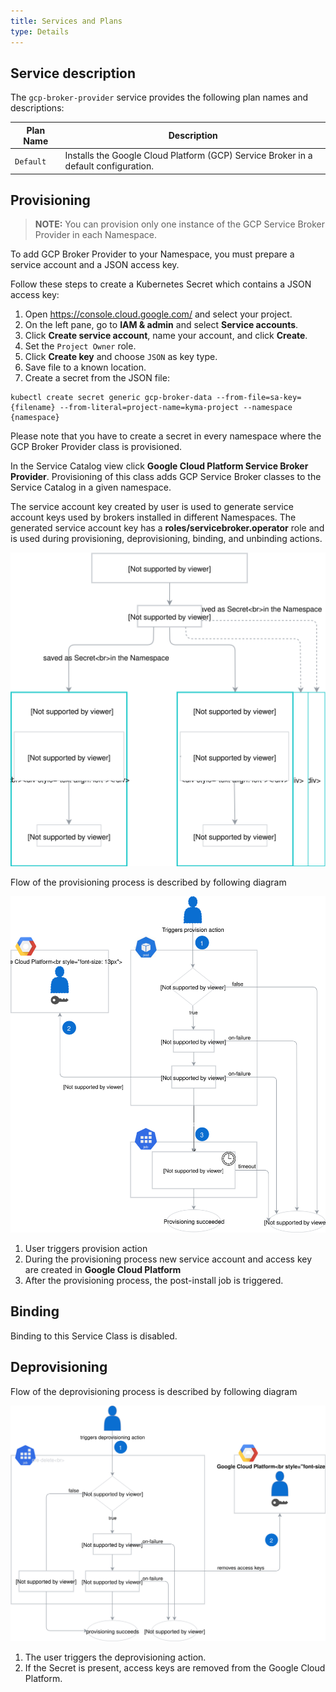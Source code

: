 ```yaml
---
title: Services and Plans
type: Details
---
```


## Service description

The `gcp-broker-provider` service provides the following plan names and descriptions:

| Plan Name | Description |
|-----------|-------------|
| `Default` | Installs the Google Cloud Platform (GCP) Service Broker in a default configuration. |

## Provisioning

>**NOTE:** You can provision only one instance of the GCP Service Broker Provider in each Namespace.

To add GCP Broker Provider to your Namespace, you must prepare a service account and a 
JSON access key. 

Follow these steps to create a Kubernetes Secret which contains a JSON access key:
1. Open https://console.cloud.google.com/ and select your project.
2. On the left pane, go to **IAM & admin** and select **Service accounts**.
3. Click **Create service account**, name your account, and click **Create**.
4. Set the `Project Owner` role.
5. Click **Create key** and choose `JSON` as key type.
6. Save file to a known location.
7. Create a secret from the JSON file:

```
kubectl create secret generic gcp-broker-data --from-file=sa-key={filename} --from-literal=project-name=kyma-project --namespace {namespace}
```

Please note that you have to create a secret in every namespace where the GCP Broker Provider class is provisioned.

In the Service Catalog view click **Google Cloud Platform Service Broker Provider**.
Provisioning of this class adds GCP Service Broker classes to the Service Catalog in a given namespace.

The service account key created by user is used to 
generate service account keys used by brokers installed in different Namespaces.
The generated service account key has a **roles/servicebroker.operator** role and is 
used during provisioning, deprovisioning, binding, and unbinding actions.

![](assets/gcp-broker-key-management.svg)

Flow of the provisioning process is described by following diagram

![GCP Broker Provisioning](assets/gcp-broker-provisioning.svg)

1. User triggers provision action
2. During the provisioning process new service account and access key are created in **Google Cloud Platform**
3. After the provisioning process, the post-install job is triggered.

## Binding

Binding to this Service Class is disabled.

## Deprovisioning

Flow of the deprovisioning process is described by following diagram


![GCP Broker Deprovisioning](assets/gcp-broker-deprovisioning.svg)

1. The user triggers the deprovisioning action.
2. If the Secret is present, access keys are removed from the Google Cloud Platform.


